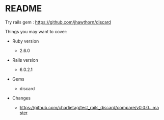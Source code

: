 # README

Try rails gem : https://github.com/jhawthorn/discard

Things you may want to cover:

* Ruby version
  * 2.6.0

* Rails version
  * 6.0.2.1

* Gems
  * discard

* Changes
  * https://github.com/charlietag/test_rails_discard/compare/v0.0.0...master
